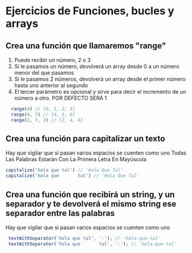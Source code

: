 # Ejercicios de Funciones, bucles y arrays

## Crea una función que llamaremos "range"

  1. Puede recibir un número, 2 o 3
  2. Si le pasamos un número, devolverá un array desde 0 a un número menor del que pasamos
  3. Si le pasamos 2 números, devolverá un array desde el primer número hasta uno anterior al segundo
  4. El tercer parámetro es opcional y sirve para decir el incremento de un número a otro. POR DEFECTO SERÁ 1

```js
  range(4) // [0, 1, 2, 3]
  range(4, 7) // [4, 5, 6]
  range(2, 7, 2) // [2, 4, 6]
```

## Crea una función para capitalizar un texto
Hay que vigilar que si pasan varios espacios se cuenten como uno
Todas Las Palabras Estarán Con La Primera Letra En Mayúscula


```js
capitalize('hola que tal') // 'Hola Que Tal'
capitalize('hola que       tal') // 'Hola Que Tal'
```

## Crea una función que recibirá un string, y un separador y te devolverá el mismo string ese separador entre las palabras

Hay que vigilar que si pasan varios espacios se cuenten como uno

```js
 textWithSeparator('hola que tal', '-'); // 'hola-que-tal'
 textWithSeparator('hola que       tal', '-'); // 'hola-que-tal'

```